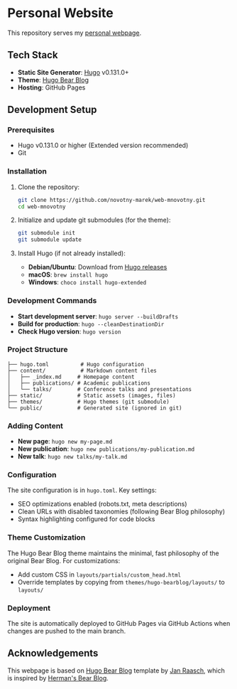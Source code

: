 # Personal Website

This repository serves my [personal webpage](https://mnovotny.net/).

## Tech Stack

- **Static Site Generator**: [Hugo](https://gohugo.io/) v0.131.0+
- **Theme**: [Hugo Bear Blog](https://github.com/janraasch/hugo-bearblog/) 
- **Hosting**: GitHub Pages

## Development Setup

### Prerequisites

- Hugo v0.131.0 or higher (Extended version recommended)
- Git

### Installation

1. Clone the repository:
   ```bash
   git clone https://github.com/novotny-marek/web-mnovotny.git
   cd web-mnovotny
   ```

2. Initialize and update git submodules (for the theme):
   ```bash
   git submodule init
   git submodule update
   ```

3. Install Hugo (if not already installed):
   - **Debian/Ubuntu**: Download from [Hugo releases](https://github.com/gohugoio/hugo/releases)
   - **macOS**: `brew install hugo`
   - **Windows**: `choco install hugo-extended`

### Development Commands

- **Start development server**: `hugo server --buildDrafts`
- **Build for production**: `hugo --cleanDestinationDir`
- **Check Hugo version**: `hugo version`

### Project Structure

```
├── hugo.toml          # Hugo configuration
├── content/           # Markdown content files
│   ├── _index.md     # Homepage content
│   ├── publications/ # Academic publications
│   └── talks/        # Conference talks and presentations
├── static/           # Static assets (images, files)
├── themes/           # Hugo themes (git submodule)
└── public/           # Generated site (ignored in git)
```

### Adding Content

- **New page**: `hugo new my-page.md`
- **New publication**: `hugo new publications/my-publication.md`
- **New talk**: `hugo new talks/my-talk.md`

### Configuration

The site configuration is in `hugo.toml`. Key settings:
- SEO optimizations enabled (robots.txt, meta descriptions)
- Clean URLs with disabled taxonomies (following Bear Blog philosophy)
- Syntax highlighting configured for code blocks

### Theme Customization

The Hugo Bear Blog theme maintains the minimal, fast philosophy of the original Bear Blog. For customizations:
- Add custom CSS in `layouts/partials/custom_head.html`
- Override templates by copying from `themes/hugo-bearblog/layouts/` to `layouts/`

### Deployment

The site is automatically deployed to GitHub Pages via GitHub Actions when changes are pushed to the main branch.

## Acknowledgements

This webpage is based on [Hugo Bear Blog](https://github.com/janraasch/hugo-bearblog/) template by [Jan Raasch](https://www.janraasch.com), which is inspired by [Herman's Bear Blog](https://bearblog.dev/).